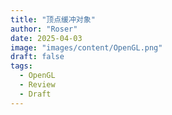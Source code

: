 ```yaml
---
title: "顶点缓冲对象"
author: "Roser"
date: 2025-04-03
image: "images/content/OpenGL.png"
draft: false
tags:
  - OpenGL
  - Review
  - Draft
---
```


